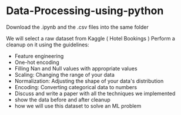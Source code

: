 # Data-Processing-using-python

Download the .ipynb and the .csv files into the same folder

We will select a raw dataset from Kaggle  ( Hotel Bookings )
Perform a cleanup on it using the guidelines:
- Feature engineering
- One-hot encoding
- Filling Nan and Null values with appropriate values
- Scaling: Changing the range of your data
- Normalization: Adjusting the shape of your data's distribution
- Encoding: Converting categorical data to numbers
- Discuss and write a paper with all the techniques we implemented
- show the data before and after cleanup
- how we will use this dataset to solve an ML problem
